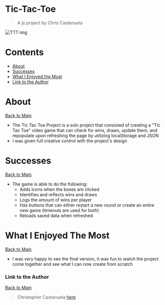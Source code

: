 <a name="mainContents"></a>
# Tic-Tac-Toe
> A js project by Chris Castenuela

![TTT img](https://www.thesprucecrafts.com/thmb/z_0nV5ad4RB7vGKR2Fc3NwOtJ7g=/1500x1000/filters:no_upscale():max_bytes(150000):strip_icc()/tic-tac-toe-game-rules-412170_moreadvanced_3232-ac3d49ea18e344fab4a2c95d2ef0a3d3.jpg)

# Contents 

* [About](#about)
* [Successes](#successes)
* [What I Enjoyed the Most](#wwetm)
* [Link to the Author](#ltta)

# About 

<a name="about"></a>

[Back to Main](#mainContents)
<ul>
    <li>The Tic Tac Toe Project is a solo project that consisted of creating a "Tic Tac Toe" video game that can check for wins, draws, update them, and repopulate upon refreshing the page by utilizing localStorage and JSON</li>
    <li>I was given full creative control with the project's design</li>
</ul>

# Successes

<a name="successes"></a>

[Back to Main](#mainContents)
<ul>
    <li>The game is able to do the following:
        <ul>
            <li>Adds icons when the boxes are clicked</li>
            <li>Identifies and reflects wins and draws</li>
            <li>Logs the amount of wins per player</li>
            <li>Has buttons that can either restart a new round or create an entire new game (timeouts are used for both)</li>
            <li>Reloads saved data when refreshed</li>
        </ul>
</ul>

# What I Enjoyed The Most

<a name="wwetm"></a>

[Back to Main](#mainContents)
<ul>
    <li>I was very happy to see the final version, it was fun to watch the project come together and see what I can now create from scratch
</ul>

### Link to the Author

<a name="ltta"></a>

[Back to Main](#mainContents)

> Christopher Castanuela [here](https://github.com/Chriscastanuela?tab=repositories)
